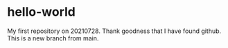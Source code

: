 # hello-world
My first repository on 20210728.
Thank goodness that I have found github.
This is a new branch from main.
